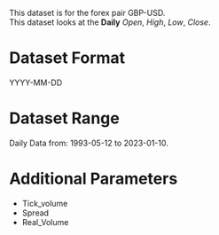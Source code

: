 This dataset is for the forex pair GBP-USD.    
This dataset looks at the **Daily** _Open_, _High_, _Low_, _Close_.   

# Dataset Format  

YYYY-MM-DD    

# Dataset Range    

Daily Data from: 1993-05-12 to 2023-01-10.    

# Additional Parameters    

* Tick_volume    
* Spread    
* Real_Volume    
 
